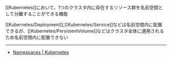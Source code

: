 [[Kubernetes]]において、1つのクラスタ内に存在するリソース群を名前空間として分離することができる機能

[[Kubernetes/Deployment]],[[Kubernetes/Service]]などは名前空間内に配置できるが、[[Kubernetes/PersistentVolume]]などはクラスタ全体に適用されるため名前空間内に配置できない

---

- [Namespaces | Kubernetes](https://kubernetes.io/docs/concepts/overview/working-with-objects/namespaces/)
